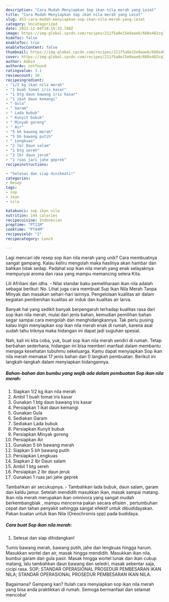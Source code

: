 ```yaml
---
description: "Cara Mudah Menyiapkan Sop ikan nila merah yang Lezat"
title: "Cara Mudah Menyiapkan Sop ikan nila merah yang Lezat"
slug: 453-cara-mudah-menyiapkan-sop-ikan-nila-merah-yang-lezat
category: Uncategorized
date: 2022-12-04T18:15:33.740Z
image: https://img-global.cpcdn.com/recipes/211f5a8e15e0aae6/680x482cq70/sop-ikan-nila-merah-foto-resep-utama.jpg
hideToc: false
enableToc: true
enableTocContent: false
thumbnail: https://img-global.cpcdn.com/recipes/211f5a8e15e0aae6/680x482cq70/sop-ikan-nila-merah-foto-resep-utama.jpg
cover: https://img-global.cpcdn.com/recipes/211f5a8e15e0aae6/680x482cq70/sop-ikan-nila-merah-foto-resep-utama.jpg
author: Admin
authorAv: notfound
ratingvalue: 3.1
reviewcount: 10
recipeingredient:
- "1/2 kg ikan nila merah"
- "1 buah tomat iris kasar"
- "1 btg daun bawang iris kasar"
- "1 ikat daun kemangi"
- " Gula"
- " Garam"
- " Lada bubuk"
- " Kunyit bubuk"
- " Minyak goreng"
- " Air"
- "5 bh bawang merah"
- "5 bh bawang putih"
- " Lengkuas"
- "2 lbr Daun salam"
- "1 btg sereh"
- "2 lbr daun jeruk"
- "1 ruas jari jahe geprek"
recipeinstructions:

- "Selesai dan siap dinikmati!"
categories:
- Resep
tags:
- sop
- ikan
- nila

katakunci: sop ikan nila 
nutrition: 144 calories
recipecuisine: Indonesian
preptime: "PT11M"
cooktime: "PT44M"
recipeyield: "2"
recipecategory: Lunch

---
```





Lagi mencari ide resep sop ikan nila merah yang unik? Cara membuatnya sangat gampang. Kalau keliru mengolah maka hasilnya akan hambar dan bahkan tidak sedap. Padahal sop ikan nila merah yang enak selayaknya mempunyai aroma dan rasa yang mampu memancing selera Kita.





Lili Afriliani dan idha. - Nilai standar baku pemeliharaan ikan nila adalah sebagai berikut: No. Lihat juga cara membuat Sup Ikan Nila Merah Tanpa Minyak dan masakan sehari-hari lainnya. Pengelolaan kualitas air dalam kegiatan pembenihan kualitas air induk dan kualitas air larva.

Banyak hal yang sedikit banyak berpengaruh terhadap kualitas rasa dari sop ikan nila merah, mulai dari jenis bahan, kemudian pemilihan bahan segar sampai cara mengolah dan menghidangkannya. Tak perlu pusing kalau ingin menyiapkan sop ikan nila merah enak di rumah, karena asal sudah tahu triknya maka hidangan ini dapat jadi suguhan spesial.






Nah, kali ini kita coba, yuk, buat sop ikan nila merah sendiri di rumah. Tetap berbahan sederhana, hidangan ini bisa memberi manfaat dalam membantu menjaga kesehatan tubuhmu sekeluarga. Kamu dapat menyiapkan Sop ikan nila merah memakai 17 jenis bahan dan 0 langkah pembuatan. Berikut ini langkah-langkah dalam menyiapkan hidangannya.

<!--inarticleads1-->

##### Bahan-bahan dan bumbu yang wajib ada dalam pembuatan Sop ikan nila merah:

1. Siapkan 1/2 kg ikan nila merah
1. Ambil 1 buah tomat iris kasar
1. Gunakan 1 btg daun bawang iris kasar
1. Persiapkan 1 ikat daun kemangi
1. Gunakan  Gula
1. Sediakan  Garam
1. Sediakan  Lada bubuk
1. Persiapkan  Kunyit bubuk
1. Persiapkan  Minyak goreng
1. Persiapkan  Air
1. Gunakan 5 bh bawang merah
1. Siapkan 5 bh bawang putih
1. Persiapkan  Lengkuas
1. Siapkan 2 lbr Daun salam
1. Ambil 1 btg sereh
1. Persiapkan 2 lbr daun jeruk
1. Gunakan 1 ruas jari jahe geprek


Tambahkan air secukupnya. - Tambahkan lada bubuk, daun salam, garam dan kaldu jamur. Setelah mendidih masukkan ikan, masak sampai matang. Ikan nila merah merupakan ikan omnivora yang sangat mudah berkembangbiak , mampu mencerna pakan secara efisien , pertumbuhan cepat dan tahan penyakit sehingga sangat efektif untuk dibudidayakan. Pakan buatan untuk Ikan Nila (Oreochromis spp) pada budidaya. 

<!--inarticleads2-->

##### Cara buat Sop ikan nila merah:


1. Selesai dan siap dihidangkan!

Tumis bawang merah, bawang putih, jahe dan lengkuas hingga harum. Masukkan wortel dan air, masak hingga mendidih. Masukkan ikan nila, bumbui garam dan gula pasir. Masak hingga wortel lunak dan ikan cukup matang, lalu tambahkan daun bawang dan seledri, masak sebentar saja, cicipi rasa. SOP; STANDAR OPERASIONAL PROSEDUR PEMBESARAN IKAN NILA; STANDAR OPERASIONAL PROSEDUR PEMBESARAN IKAN NILA. 

Bagaimana? Gampang kan? Itulah cara menyiapkan sop ikan nila merah yang bisa anda praktikkan di rumah. Semoga bermanfaat dan selamat mencoba!
